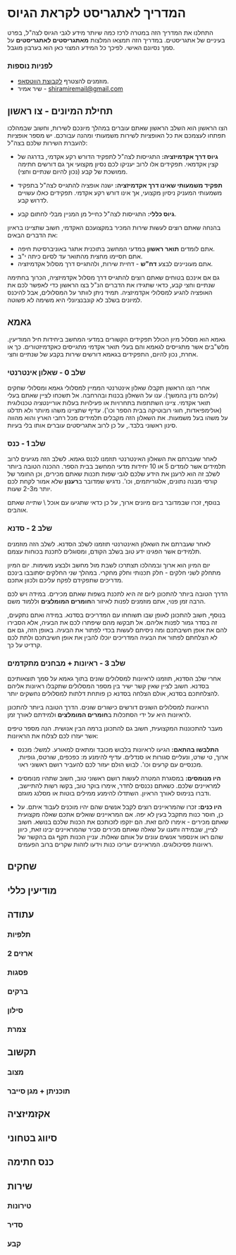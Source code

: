 # המדריך לאתגריסט לקראת הגיוס

התחלנו את המדריך הזה במטרה לרכז כמה שיותר מידע לגבי הגיוס לצה"ל, בפרט בעיניים של אתגריסטים.
במדריך הזה תמצאו המלצות **מאתגריסטים לאתגריסטים** על סמך נסיונם האישי.
לפיכך כל המידע המצוי כאן הוא בערבון מוגבל.


### לפניות נוספות

* מוזמנים להצטרף  [לקבוצת הווטסאפ](https://chat.whatsapp.com/E4jCJN0YCSR7hzSjkIpnY4).
* שיר אמיר - shiramiremail@gmail.com


## תחילת המיונים - צו ראשון
הצו הראשון הוא השלב הראשון שאתם עוברים במהלך מיונכם לשירות, וחשוב שבמהלכו תפתחו לעצמכם את כל האופציות לשירות משמעותי ומהנה עבורכם. יש מספר אופציות להעברת השירות שלכם בצה"ל:

* __גיוס דרך אקדמיזציה:__ התגייסות לצה"ל לתפקיד הדורש רקע אקדמי, בדרגה של קצין אקדמאי. תפקידים אלו לרוב יעניקו לכם נסיון מקצועי אך גם דורשים חתימה ממושכת של קבע (נכון להיום שנתיים וחצי).

* __תפקיד משמעותי שאינו דרך אקדמיזציה:__ ישנה אופציה להתגייס לצה"ל בתפקיד משמעותי המעניק ניסיון מקצועי, אך אינו דורש רקע אקדמי. תפקידים כאלו עשויים לדרוש קבע.

* __גיוס כללי:__ התגייסות לצה"ל כחייל מן המניין מבלי לחתום קבע.

בהנחה שאתם רוצים לעשות שירות המכיר במקצועכם האקדמי, חשוב שתציינו בראיון את הדברים הבאים:

* אתם לומדים **תואר ראשון** במדעי המחשב בתוכנית אתגר באוניברסיטת חיפה.
* אתם תסיימו מחצית מהתואר עד לסיום כיתה י"ב.
* אתם מעוניינים לבצע **דח"ש** - דחיית שירות, ולהתגייס דרך מסלול אקדמיזציה.

גם אם אינכם בטוחים שאתם רוצים להתגייס דרך מסלול אקדמיזציה, הכרוך בחתימה שנתיים וחצי קבע, כדאי שתגידו את הדברים הנ"ל בצו הראשון כדי לאפשר לכם את האופציה להגיע למסלולי אקדמיזציה. תמיד ניתן לוותר על המסלולים, אבל להיכנס למיונים בשלב לא קונבנציונלי היא משימה לא פשוטה.

## גאמא
גאמא הוא מסלול מיון הכולל תפקידים הקשורים במדעי המחשב ביחידות חיל המודיעין.
מלש"בים אשר מתגייסים לגאמא והם בעלי תואר אקדמי מתגייסים כאקדמיזטורים.
כך או אחרת, נכון להיום, התפקידים בגאמא דורשים שירות בקבע של שנתיים וחצי.

### שלב 0 - שאלון אינטרנטי
אחרי הצו הראשון תקבלו שאלון אינטרנטי הממיין למסלולי גאמא ומסלולי שחקים (עליהם נדון בהמשך).
ענו על השאלון בכנות ובהרחבה. אל תשכחו לציין שאתם בעלי תואר אקדמי.
ציינו השתתפות בתחרויות או פעילויות בעלות אוריינטציה טכנולוגית (אולימפיאדות, חוגי רובוטיקה בבית הספר וכו'). עדיף שתציינו משהו מיותר ולא תדלגו על משהו בעל משמעות.
את השאלון הזה מקבלים תלמידים מכל רחבי הארץ והוא מהווה סינון ראשוני בלבד., על כן לרוב אתגריסטים עוברים אותו בלי בעיות.

### שלב 1 - כנס
לאחר שעברתם את השאלון האינטרנטי תוזמנו לכנס גאמא. לשלב הזה מגיעים לרוב תלמידים אשר לומדים 5 או 10 יחידות מדעי המחשב בבית הספר.
ההכנה הטובה ביותר לשלב זה הוא לרענן את הידע שלכם לגבי שפות תכנות שאתם מכירים, וכן החומר של קורסי מבנה נתונים, אלגוריתמים, וכו'.
נדגיש שמדובר ב**רענון** שלא אמור לקחת לכם יותר מ2-3 שעות. 

בנוסף, זכרו שבמדובר ביום מיונים ארוך, על כן כדאי שתגיעו עם אוכל \ שתייה שאתם אוהבים. 

### שלב 2 - סדנא
לאחר שעברתם את השאלון האינטרנטי תוזמנו לשלב הסדנא. לשלב הזה מוזמנים תלמידים אשר הפגינו ידע טוב בשלב הקודם, ומסוגלים לתכנת בכוחות עצמם.

יום המיון הוא ארוך ובמהלכו תצתרכו לשבת מול מחשב ולבצע משימות. יום המיון מתחלק לשני חלקים - חלק תכנותי וחלק מחקרי. במהלך שני החלקים יסתובבו בינכם מדריכים שתפקידם לפקח עליכם ולכוון אתכם.

הדרך הטובה ביותר להתכונן ליום זה היא לתכנת בשפות שאתם מכירים. במידה ויש לכם הרבה זמן פנוי, אתם מוזמנים לפנות לאיזור ה**חומרים המומלצים** וללמוד משם. 

בנוסף, חשוב להתכונן לאופן שבו תשוחחו עם המדריכים בסדנא. במידה ואתם נתקעים, זה בסדר גמור לפנות אליהם. אל תבקשו מהם שיפתרו לכם את הבעיה, אלא הסבירו להם את אופן חשיבתכם ומה ניסיתם לעשות בכדי לפתור את הבעיה. באופן הזה, גם אם לא הצלחתם לפתור את הבעיה המדריכים יוכלו להבין את אופן חשיבתכם ולתת לכם קרדיט על כך. 

### שלב 3 - ראיונות + מבחנים מתקדמים

אחרי שלב הסדנא, תוזמנו לראיונות למסלולים שונים בתוך גאמא על סמך תוצאותיכם בסדנא.
חשוב לציין שאין קשר ישיר בין מספר המסלולים שתקבלו ראיונות אליהם להצלחתכם בסדנא, אולם הצלחה בסדנא כן פותחת דלתות למסלולים נחשקים יותר.

הראיונות למסלולים השונים דורשים כישורים שונים. הדרך הטובה ביותר להתכונן לראיונות היא על ידי הסתכלות ב**חומרים המומלצים** ולמידתם לאורך זמן.

מעבר להתכוננות המקצועית, חשוב גם להתכונן ברמה הבין אנושית. הנה מספר טיפים אשר יעזרו לכם לצלוח את הראיונות:

* __התלבשו בהתאם:__ הגיעו לראיונות בלבוש מכובד ומתאים למאורע. למשל: מכנס ארוך, טי שרט, ונעליים סגורות או סנדלים. עדיף להימנע מ: כפכפים, שורטס, גופיות, מכנסיים עם קרעים וכו'. לבוש הולם יעזור לכם להעביר רושם ראשוני ראוי.

* __היו מנומסים:__ במסגרת המטרה לעשות רושם ראשוני טוב, חשוב שתהיו מנומסים למראיינים שלכם. כשאתם נכנסים לחדר, אימרו בוקר טוב, בקשו רשות להתיישב, ודברו בנימוס לאורך הראיון. השתדלו להימנע ממילים בוטות או מסלנג מוגזם.

* __היו כנים:__ זכרו שהמראיינים רוצים לקבל אנשים שהם יהיו מוכנים לעבוד איתם. על כן, חוסר כנות מתקבל בעין לא יפה. אם המראיינים שואלים אתכם שאלה מקצועית שאתם מכירים - אימרו להם זאת. הם יזקפו לזכותכם את הכנות שלכם בנושא. חשוב לציין, שבמידה ותענו על שאלה שאתם מכירים סביר שהמראיינים יבינו זאת, כיוון שהם ראו אינספור אנשים עונים על אותם שאלות.
עניין הכנות תקף גם בהקשר של ראיונות פסיכולוגים. המראיינים יעריכו כנות וידעו לזהות שקרים ברוב הפעמים.

## שחקים

## מודיעין כללי

## עתודה

### תלפיות

### ארזים 2

### פסגות

### ברקים

### סילון

### צמרת

## תקשוב

### מצוב

### תוכניתן + מגן סייבר

## אקזמיזציה

## סיווג בטחוני


## כנס חתימה


## שירות

### טירונות

### סדיר

### קבע
